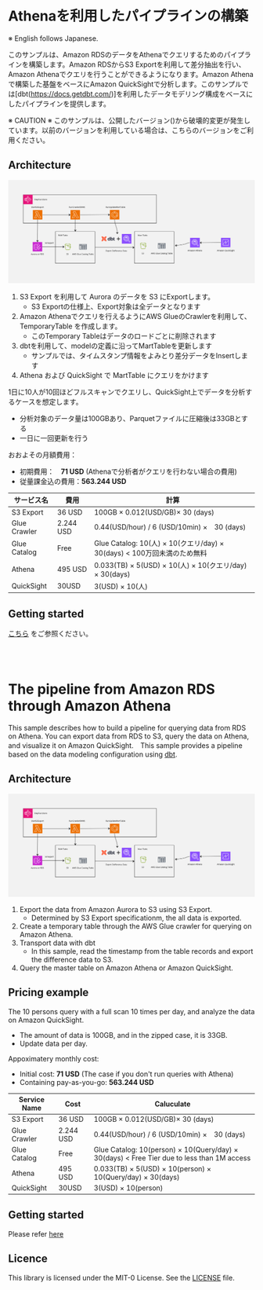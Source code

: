 # Athenaを利用したパイプラインの構築
※ English follows Japanese.

このサンプルは、Amazon RDSのデータをAthenaでクエリするためのパイプラインを構築します。Amazon RDSからS3 Exportを利用して差分抽出を行い、Amazon Athenaでクエリを行うことができるようになります。Amazon Athenaで構築した基盤をベースにAmazon QuickSightで分析します。このサンプルでは[dbt(https://docs.getdbt.com/)]を利用したデータモデリング構成をベースにしたパイプラインを提供します。

※ CAUTION ※
このサンプルは、公開したバージョン()から破壊的変更が発生しています。以前のバージョンを利用している場合は、こちらのバージョンをご利用ください。

## Architecture
![arch](./doc/image/image1.jpg)

1. S3 Export を利用して Aurora のデータを S3 にExportします。
   * S3 Exportの仕様上、Export対象は全データとなります
2. Amazon Athenaでクエリを行えるようにAWS GlueのCrawlerを利用して、TemporaryTable を作成します。
   * このTemporary Tableはデータのロードごとに削除されます
3. dbtを利用して、modelの定義に沿ってMartTableを更新します
   * サンプルでは、タイムスタンプ情報をよみとり差分データをInsertします
4. Athena および QuickSight で MartTable にクエリをかけます


1日に10人が10回ほどフルスキャンでクエリし、QuickSight上でデータを分析するケースを想定します。  
* 分析対象のデータ量は100GBあり、Parquetファイルに圧縮後は33GBとする
* 一日に一回更新を行う

おおよその月額費用：
* 初期費用：　**71 USD** (Athenaで分析者がクエリを行わない場合の費用)
* 従量課金込の費用：**563.244 USD**

|サービス名|費用|計算|
|---|---|---|
|S3 Export|36 USD| 100GB × 0.012(USD/GB)× 30 (days)|
|Glue Crawler|2.244 USD|0.44(USD/hour) / 6 (USD/10min) ×　30 (days)|
|Glue Catalog|Free|Glue Catalog: 10(人) × 10(クエリ/day) × 30(days) < 100万回未満のため無料|
|Athena|495 USD|0.033(TB) × 5(USD) × 10(人) × 10(クエリ/day) × 30(days)|
|QuickSight|30USD|3(USD) × 10(人)|


## Getting started
[こちら](./doc/ja.md)  をご参照ください。

<br>  
<br>  

# The pipeline from Amazon RDS through Amazon Athena

This sample describes how to build a pipeline for querying data from RDS on Athena. You can export data from RDS to S3, query the data on Athena, and visualize it on Amazon QuickSight.　This sample provides a pipeline based on the data modeling configuration using [dbt](https://docs.getdbt.com/).

## Architecture
![arch](./doc/image/image1.jpg)

1. Export the data from Amazon Aurora to S3 using S3 Export.
   * Determined by S3 Export specificationm, the all data is exported. 
2. Create a temporary table through the AWS Glue crawler for querying on Amazon Athena.
3. Transport data with dbt
   * In this sample, read the timestamp from the table records and export the difference data to S3.
4. Query the master table on Amazon Athena or Amazon QuickSight.


## Pricing example

The 10 persons query with a full scan 10 times per day, and analyze the data on Amazon QuickSight.

* The amount of data is 100GB, and in the zipped case, it is 33GB.
* Update data per day.

Appoximatery monthly cost: 

* Initial cost: **71 USD** (The case if you don't run queries with Athena)
* Containing pay-as-you-go: **563.244 USD**

|Service Name|Cost|Caluculate|
|---|---|---|
|S3 Export|36 USD| 100GB × 0.012(USD/GB)× 30 (days)|
|Glue Crawler|2.244 USD|0.44(USD/hour) / 6 (USD/10min) ×　30 (days)|
|Glue Catalog|Free|Glue Catalog: 10(person) × 10(Query/day) × 30(days) < Free Tier due to less than 1M access|
|Athena|495 USD|0.033(TB) × 5(USD) × 10(person) × 10(Query/day) × 30(days)|
|QuickSight|30USD|3(USD) × 10(person)|

## Getting started

Please refer [here](./doc/en.md)


## Licence 
This library is licensed under the MIT-0 License. See the [LICENSE](./LICENSE) file.








